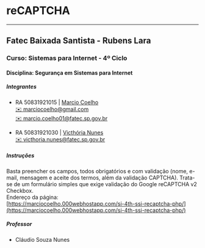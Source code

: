 # reCAPTCHA
___
## Fatec Baixada Santista - Rubens Lara
### Curso: Sistemas para Internet - 4º Ciclo
#### Disciplina: Segurança em Sistemas para Internet
##### Integrantes
- RA 50831921015 | [Marcio Coelho](https://coelhomarcio.github.io/)  
  [✉️ marciocoelho@gmail.com](mailto:marciocoelho@gmail.com)  
  [✉️ marcio.coelho01@fatec.sp.gov.br](mailto:marcio.coelho01@fatec.sp.gov.br)


- RA 50831921030 | [Victhória Nunes](https://github.com/victhorianunes/)  
  [✉️ victhoria.nunes@fatec.sp.gov.br](mailto:victhoria.nunes@fatec.sp.gov.br)
##### Instruções
Basta preencher os campos, todos obrigatórios e com validação (nome, e-mail, 
mensagem e aceite dos termos, além da validação CAPTCHA). Trata-se de um 
formulário simples que exige validação do Google reCAPTCHA v2 Checkbox.  
Endereço da página:  
[https://marciocoelho.000webhostapp.com/si-4th-ssi-recaptcha-php/](https://marciocoelho.000webhostapp.com/si-4th-ssi-recaptcha-php/)
##### Professor
- Cláudio Souza Nunes